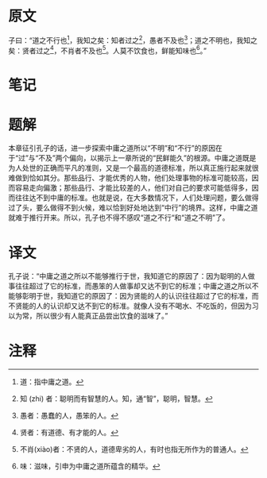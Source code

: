 # 原文
子曰：“道之不行也[^1]，我知之矣：知者过之[^2]，愚者不及也[^3]；道之不明也，我知之矣：贤者过之[^4]，不肖者不及也[^5]。人莫不饮食也，鲜能知味也[^6]。”
# 笔记

# 题解
本章征引孔子的话，进一步探索中庸之道所以“不明”和“不行”的原因在于“过”与“不及”两个偏向，以揭示上一章所说的“民鲜能久”的根源。中庸之道既是为人处世的正确而平凡的准则，又是一个最高的道德标准，所以真正施行起来就很难做到恰如其分。那些品行、才能优秀的人物，他们处理事物的标准可能较高，因而容易走向偏激；那些品行、才能比较差的人，他们对自己的要求可能低得多，因而往往达不到中庸的标准。也就是说，在大多数情况下，人们处理问题，要么做得过了头，要么做得不到火候，难以恰到好处地达到“中行”的境界。这样，中庸之道就难于推行开来。所以，孔子也不得不感叹“道之不行“和“道之不明”了。
# 译文
孔子说：“中庸之道之所以不能够推行于世，我知道它的原因了：因为聪明的人做事往往超过了它的标准，而愚笨的人做事却又达不到它的标准；中庸之道之所以不能够彰明于世，我知道它的原因了：因为贤能的人的认识往往超过了它的标准，而不贤能的人的认识却又达不到它的标准。就像人没有不喝水、不吃饭的，但因为习以为常，所以很少有人能真正品尝出饮食的滋味了。”
# 注释

[^1]: 道：指中庸之道。
[^2]: 知 (zhi) 者：聪明而有智慧的人。知，通“智”，聪明，智慧。
[^3]: 愚者：愚蠢的人，愚笨的人。
[^4]: 贤者：有道德、有才能的人。
[^5]: 不肖(xiào)者：不贤的人，道德卑劣的人，有时也指无所作为的普通人。
[^6]: 味：滋味，引申为中庸之道所蕴含的精华。